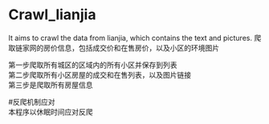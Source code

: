 # Crawl_lianjia
It aims to crawl the data from lianjia, which contains the text and pictures.
爬取链家网的房价信息，包括成交价和在售房价，以及小区的环境图片

第一步爬取所有城区的区域内的所有小区并保存到列表  
第二步爬取所有小区房屋的成交和在售列表，以及图片链接  
第三步是爬取所有房屋信息

#反爬机制应对  
本程序以休眠时间应对反爬
